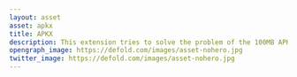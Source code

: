```yaml
---
layout: asset
asset: apkx
title: APKX
description: This extension tries to solve the problem of the 100MB APK size limit on Google Play by using APK Expansion files (OBBs) and LiveUpdate
opengraph_image: https://defold.com/images/asset-nohero.jpg
twitter_image: https://defold.com/images/asset-nohero.jpg
---
```


